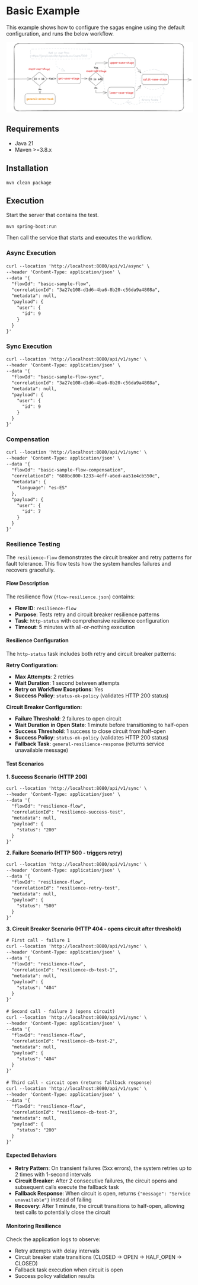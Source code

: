 # Basic Example

This example shows how to configure the sagas engine using the default configuration, and runs the below workflow.

![img.png](./docs/img.png)

## Requirements

- Java 21
- Maven >=3.8.x

## Installation

```shell
mvn clean package
```

## Execution

Start the server that contains the test.

```shell
mvn spring-boot:run
```

Then call the service that starts and executes the workflow.

### Async Execution

```shell
curl --location 'http://localhost:8080/api/v1/async' \
--header 'Content-Type: application/json' \
--data '{
  "flowId": "basic-sample-flow",
  "correlationId": "3a27e108-d1d6-4ba6-8b20-c56da9a4808a",
  "metadata": null,
  "payload": {
    "user": {
      "id": 9
    }
  }
}'
```

### Sync Execution

```shell
curl --location 'http://localhost:8080/api/v1/sync' \
--header 'Content-Type: application/json' \
--data '{
  "flowId": "basic-sample-flow-sync",
  "correlationId": "3a27e108-d1d6-4ba6-8b20-c56da9a4808a",
  "metadata": null,
  "payload": {
    "user": {
      "id": 9
    }
  }
}'
```

### Compensation

```shell
curl --location 'http://localhost:8080/api/v1/sync' \
--header 'Content-Type: application/json' \
--data '{
  "flowId": "basic-sample-flow-compensation",
  "correlationId": "680bc800-1233-4eff-a6ed-aa51e4cb550c",
  "metadata": {
    "language": "es-ES"
  },
  "payload": {
    "user": {
      "id": 7
    }
  }
}'
```

### Resilience Testing

The `resilience-flow` demonstrates the circuit breaker and retry patterns for fault tolerance. This flow tests how the
system handles failures and recovers gracefully.

#### Flow Description

The resilience flow (`flow-resilience.json`) contains:

- **Flow ID**: `resilience-flow`
- **Purpose**: Tests retry and circuit breaker resilience patterns
- **Task**: `http-status` with comprehensive resilience configuration
- **Timeout**: 5 minutes with all-or-nothing execution

#### Resilience Configuration

The `http-status` task includes both retry and circuit breaker patterns:

**Retry Configuration:**

- **Max Attempts**: 2 retries
- **Wait Duration**: 1 second between attempts
- **Retry on Workflow Exceptions**: Yes
- **Success Policy**: `status-ok-policy` (validates HTTP 200 status)

**Circuit Breaker Configuration:**

- **Failure Threshold**: 2 failures to open circuit
- **Wait Duration in Open State**: 1 minute before transitioning to half-open
- **Success Threshold**: 1 success to close circuit from half-open
- **Success Policy**: `status-ok-policy` (validates HTTP 200 status)
- **Fallback Task**: `general-resilience-response` (returns service unavailable message)

#### Test Scenarios

**1. Success Scenario (HTTP 200)**

```shell
curl --location 'http://localhost:8080/api/v1/sync' \
--header 'Content-Type: application/json' \
--data '{
  "flowId": "resilience-flow",
  "correlationId": "resilience-success-test",
  "metadata": null,
  "payload": {
    "status": "200"
  }
}'
```

**2. Failure Scenario (HTTP 500 - triggers retry)**

```shell
curl --location 'http://localhost:8080/api/v1/sync' \
--header 'Content-Type: application/json' \
--data '{
  "flowId": "resilience-flow",
  "correlationId": "resilience-retry-test",
  "metadata": null,
  "payload": {
    "status": "500"
  }
}'
```

**3. Circuit Breaker Scenario (HTTP 404 - opens circuit after threshold)**

```shell
# First call - failure 1
curl --location 'http://localhost:8080/api/v1/sync' \
--header 'Content-Type: application/json' \
--data '{
  "flowId": "resilience-flow",
  "correlationId": "resilience-cb-test-1",
  "metadata": null,
  "payload": {
    "status": "404"
  }
}'

# Second call - failure 2 (opens circuit)
curl --location 'http://localhost:8080/api/v1/sync' \
--header 'Content-Type: application/json' \
--data '{
  "flowId": "resilience-flow",
  "correlationId": "resilience-cb-test-2",
  "metadata": null,
  "payload": {
    "status": "404"
  }
}'

# Third call - circuit open (returns fallback response)
curl --location 'http://localhost:8080/api/v1/sync' \
--header 'Content-Type: application/json' \
--data '{
  "flowId": "resilience-flow",
  "correlationId": "resilience-cb-test-3",
  "metadata": null,
  "payload": {
    "status": "200"
  }
}'
```

#### Expected Behaviors

- **Retry Pattern**: On transient failures (5xx errors), the system retries up to 2 times with 1-second intervals
- **Circuit Breaker**: After 2 consecutive failures, the circuit opens and subsequent calls execute the fallback task
- **Fallback Response**: When circuit is open, returns `{"message": "Service unavailable"}` instead of failing
- **Recovery**: After 1 minute, the circuit transitions to half-open, allowing test calls to potentially close the
  circuit

#### Monitoring Resilience

Check the application logs to observe:

- Retry attempts with delay intervals
- Circuit breaker state transitions (CLOSED → OPEN → HALF_OPEN → CLOSED)
- Fallback task execution when circuit is open
- Success policy validation results
